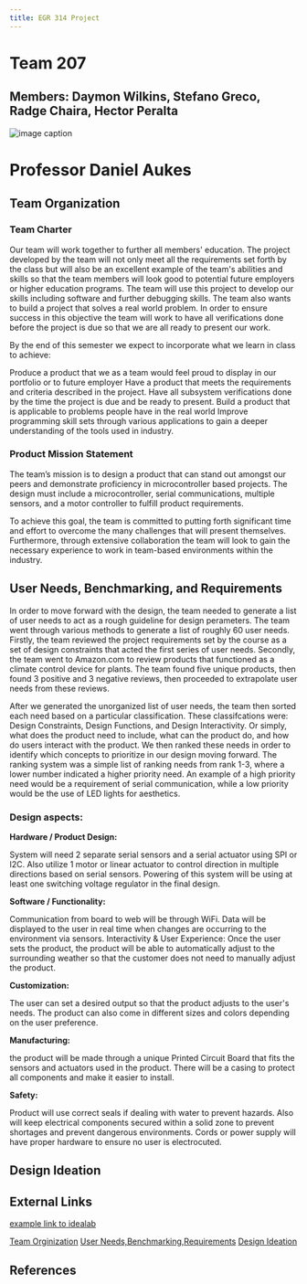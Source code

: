 ```yaml
---
title: EGR 314 Project
---
```


# Team 207 
## Members: Daymon Wilkins, Stefano Greco, Radge Chaira, Hector Peralta

![image caption](https://upload.wikimedia.org/wikipedia/en/d/d0/Ira_A._Fulton_Schools_of_Engineering_at_Arizona_State_University_logo.png)
# Professor Daniel Aukes
## Team Organization

### Team Charter

Our team will work together to further all members' education. The project developed by the team will not only meet all the requirements set forth by the class but will also be an excellent example of the team's abilities and skills so that the team members will look good to potential future employers or higher education programs. The team will use this project to develop our skills including software and further debugging skills. The team also wants to build a project that solves a real world problem. In order to ensure success in this objective the team will work to have all verifications done before the project is due so that we are all ready to present our work.  

By the end of this semester we expect to incorporate what we learn in class to achieve: 

Produce a product that we as a team would feel proud to display in our portfolio or to future employer 
Have a product that meets the requirements and criteria described in the project.
Have all subsystem verifications done by the time the project is due and be ready to present.
Build a product that is applicable to problems people have in the real world 
Improve programming skill sets through various applications to gain a deeper understanding of the tools used in industry. 

### Product Mission Statement

The team’s mission is to design a product that can stand out amongst our peers and demonstrate proficiency in microcontroller based projects. The design must include a microcontroller, serial communications, multiple sensors, and a motor controller to fulfill product requirements. 

To achieve this goal, the team is committed to putting forth significant time and effort to overcome the many challenges that will present themselves. Furthermore, through extensive collaboration the team will look to gain the necessary experience to work in team-based environments within the industry.  


## User Needs, Benchmarking, and Requirements

In order to move forward with the design, the team needed to generate a list of user needs to act as a rough guideline for design perameters. The team went through various methods to generate a list of roughly 60 user needs. Firstly, the team reviewed the project requirements set by the course as a set of design constraints that acted the first series of user needs. Secondly, the team went to Amazon.com to review products that functioned as a climate control device for plants. The team found five unique products, then found 3 positive and 3 negative reviews, then proceeded to extrapolate user needs from these reviews.

After we generated the unorganized list of user needs, the team then sorted each need based on a particular classification. 
These classifcations were: Design Constraints, Design Functions, and Design Interactivity. Or simply, what does the product need to include, what can the product do, and how do users interact with the product. We then ranked these needs in order to identify which concepts to prioritize in our design moving forward. The ranking system was a simple list of ranking needs from rank 1-3, where a lower number indicated a higher priority need. An example of a high priority need would be a requirement of serial communication, while a low priority would be the use of LED lights for aesthetics. 

### Design aspects:

**Hardware / Product Design:**

System will need 2 separate serial sensors and a serial actuator using SPI or I2C. Also utilize 1 motor or linear actuator to control direction in multiple directions based on serial sensors. Powering of this system will be using at least one switching voltage regulator in the final design. 


**Software / Functionality:** 

Communication from board to web will be through WiFi. Data will be displayed to the user in real time when changes are occurring to the environment via sensors.
Interactivity & User Experience: Once the user sets the product, the product will be able to automatically adjust to the surrounding weather so that the customer does not need to manually adjust the product.

**Customization:**

 The user can set a desired output so that the product adjusts to the user's needs. The product can also come in different sizes and colors depending on the user preference.
 
**Manufacturing:**

the product will be made through a unique Printed Circuit Board that fits the sensors and actuators used in the product. There will be a casing to protect all components and make it easier to install.

**Safety:**

 Product will use correct seals if dealing with water to prevent hazards. Also will keep electrical components secured within a solid zone to prevent shortages and prevent dangerous environments. Cords or power supply will have proper hardware to ensure no user is electrocuted.



## Design Ideation



## External Links

[example link to idealab](https://idealab.asu.edu)


[Team Orginization](https://docs.google.com/document/d/1zvjxT0mUPsxpsUikL3fo2RUGiMzdoE-Koxl9A7i0Ph4)
[User Needs,Benchmarking,Requirements](https://docs.google.com/document/d/1Q-Mk1Iff0SsWfN9Rt0p_gPa4DlcKJiR9xMkjAW__YpM)
[Design Ideation](https://docs.google.com/document/d/1Em7D-Jp007Hy9gsVuGirWoKYb_hOZ6e2Eb4pvV0lgSc)


## References
